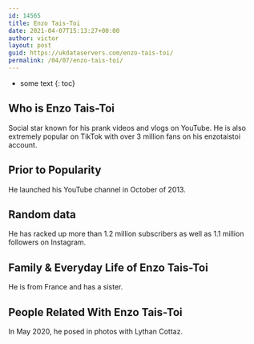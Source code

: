 ```yaml
---
id: 14565
title: Enzo Tais-Toi
date: 2021-04-07T15:13:27+00:00
author: victor
layout: post
guid: https://ukdataservers.com/enzo-tais-toi/
permalink: /04/07/enzo-tais-toi/
---
```


* some text
{: toc}


## Who is Enzo Tais-Toi



Social star known for his prank videos and vlogs on YouTube. He is also extremely popular on TikTok with over 3 million fans on his enzotaistoi account. 

                
                
                
## Prior to Popularity



He launched his YouTube channel in October of 2013. 

                
                
                
## Random data



He has racked up more than 1.2 million subscribers as well as 1.1 million followers on Instagram. 

                
                
                
## Family & Everyday Life of Enzo Tais-Toi



He is from France and has a sister. 

                
                
                
## People Related With Enzo Tais-Toi



In May 2020, he posed in photos with Lythan Cottaz.

                
              
            
          
          
          